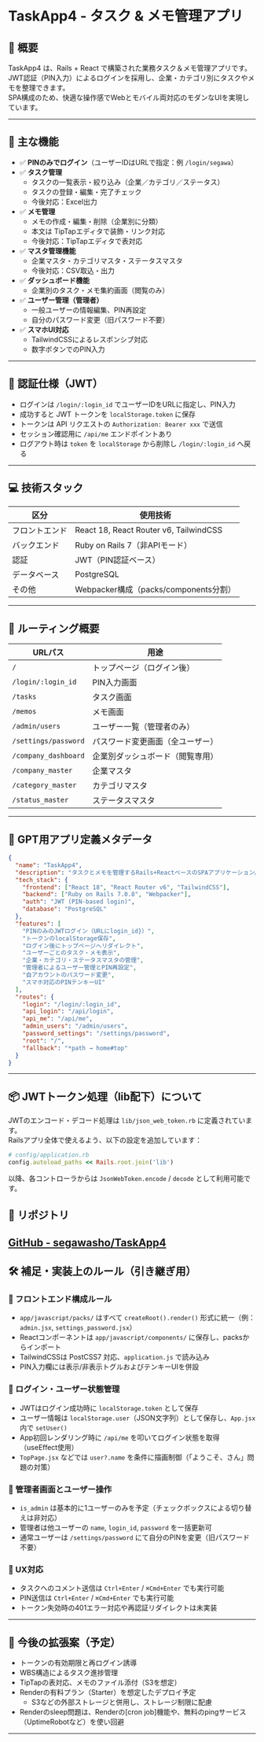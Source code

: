 # TaskApp4 - タスク & メモ管理アプリ

## 🧩 概要

TaskApp4 は、Rails + React で構築された業務タスク＆メモ管理アプリです。  
JWT認証（PIN入力）によるログインを採用し、企業・カテゴリ別にタスクやメモを整理できます。  
SPA構成のため、快適な操作感でWebとモバイル両対応のモダンなUIを実現しています。

---

## 🚀 主な機能

- ✅ **PINのみでログイン**（ユーザーIDはURLで指定：例 `/login/segawa`）
- ✅ **タスク管理**
  - タスクの一覧表示・絞り込み（企業／カテゴリ／ステータス）
  - タスクの登録・編集・完了チェック
  - 今後対応：Excel出力
- ✅ **メモ管理**
  - メモの作成・編集・削除（企業別に分類）
  - 本文は TipTapエディタで装飾・リンク対応
  - 今後対応：TipTapエディタで表対応
- ✅ **マスタ管理機能**
  - 企業マスタ・カテゴリマスタ・ステータスマスタ
  - 今後対応：CSV取込・出力
- ✅ **ダッシュボード機能**
  - 企業別のタスク・メモ集約画面（閲覧のみ）
- ✅ **ユーザー管理（管理者）**
  - 一般ユーザーの情報編集、PIN再設定
  - 自分のパスワード変更（旧パスワード不要）
- ✅ **スマホUI対応**
  - TailwindCSSによるレスポンシブ対応
  - 数字ボタンでのPIN入力

---

## 🔐 認証仕様（JWT）

- ログインは `/login/:login_id` でユーザーIDをURLに指定し、PIN入力
- 成功すると JWT トークンを `localStorage.token` に保存
- トークンは API リクエストの `Authorization: Bearer xxx` で送信
- セッション確認用に `/api/me` エンドポイントあり
- ログアウト時は `token` を `localStorage` から削除し `/login/:login_id` へ戻る

---

## 💻 技術スタック

| 区分           | 使用技術                                |
|----------------|-----------------------------------------|
| フロントエンド | React 18, React Router v6, TailwindCSS |
| バックエンド   | Ruby on Rails 7（非APIモード）          |
| 認証           | JWT（PIN認証ベース）                   |
| データベース   | PostgreSQL                              |
| その他         | Webpacker構成（packs/components分割）   |

---

## 🔁 ルーティング概要

| URLパス | 用途 |
|--------|------|
| `/` | トップページ（ログイン後） |
| `/login/:login_id` | PIN入力画面 |
| `/tasks` | タスク画面 |
| `/memos` | メモ画面 |
| `/admin/users` | ユーザー一覧（管理者のみ） |
| `/settings/password` | パスワード変更画面（全ユーザー） |
| `/company_dashboard` | 企業別ダッシュボード（閲覧専用） |
| `/company_master` | 企業マスタ |
| `/category_master` | カテゴリマスタ |
| `/status_master` | ステータスマスタ |


---

## 🤖 GPT用アプリ定義メタデータ

```json
{
  "name": "TaskApp4",
  "description": "タスクとメモを管理するRails+ReactベースのSPAアプリケーション。JWTによるPIN認証を導入し、ユーザーはURL内のlogin_idを使用してログインする。",
  "tech_stack": {
    "frontend": ["React 18", "React Router v6", "TailwindCSS"],
    "backend": ["Ruby on Rails 7.0.8", "Webpacker"],
    "auth": "JWT (PIN-based login)",
    "database": "PostgreSQL"
  },
  "features": [
    "PINのみのJWTログイン（URLにlogin_id}）",
    "トークンのlocalStorage保存",
    "ログイン後にトップページへリダイレクト",
    "ユーザーごとのタスク・メモ表示",
    "企業・カテゴリ・ステータスマスタの管理",
    "管理者によるユーザー管理とPIN再設定",
    "自アカウントのパスワード変更",
    "スマホ対応のPINテンキーUI"
  ],
  "routes": {
    "login": "/login/:login_id",
    "api_login": "/api/login",
    "api_me": "/api/me",
    "admin_users": "/admin/users",
    "password_settings": "/settings/password",
    "root": "/",
    "fallback": "*path → home#top"
  }
}
```

---

## 📦 JWTトークン処理（lib配下）について

JWTのエンコード・デコード処理は `lib/json_web_token.rb` に定義されています。  
Railsアプリ全体で使えるよう、以下の設定を追加しています：

```rb
# config/application.rb
config.autoload_paths << Rails.root.join('lib')
```

以降、各コントローラからは `JsonWebToken.encode` / `decode` として利用可能です。

## 🧷 リポジトリ

[GitHub - segawasho/TaskApp4](https://github.com/segawasho/TaskApp4)
---

## 🛠 補足・実装上のルール（引き継ぎ用）

### 🔧 フロントエンド構成ルール
- `app/javascript/packs/` はすべて `createRoot().render()` 形式に統一（例：`admin.jsx`, `settings_password.jsx`）
- Reactコンポーネントは `app/javascript/components/` に保存し、packsからインポート
- TailwindCSSは PostCSS7 対応、`application.js` で読み込み
- PIN入力欄には表示/非表示トグルおよびテンキーUIを併設

### 🔐 ログイン・ユーザー状態管理
- JWTはログイン成功時に `localStorage.token` として保存
- ユーザー情報は `localStorage.user`（JSON文字列）として保存し、`App.jsx` 内で `setUser()`
- App初回レンダリング時に `/api/me` を叩いてログイン状態を取得（useEffect使用）
- `TopPage.jsx` などでは `user?.name` を条件に描画制御（「ようこそ、さん」問題の対策）

### 👤 管理者画面とユーザー操作
- `is_admin` は基本的に1ユーザーのみを予定（チェックボックスによる切り替えは非対応）
- 管理者は他ユーザーの `name`, `login_id`, `password` を一括更新可
- 通常ユーザーは `/settings/password` にて自分のPINを変更（旧パスワード不要）

### 🔁 UX対応
- タスクへのコメント送信は `Ctrl+Enter` / `⌘Cmd+Enter` でも実行可能
- PIN送信は `Ctrl+Enter` / `⌘Cmd+Enter` でも実行可能
- トークン失効時の401エラー対応や再認証リダイレクトは未実装

---


## 🧪 今後の拡張案（予定）

- トークンの有効期限と再ログイン誘導
- WBS構造によるタスク進捗管理
- TipTapの表対応、メモのファイル添付（S3を想定）
- Renderの有料プラン（Starter）を想定したデプロイ予定
  - S3などの外部ストレージと併用し、ストレージ制限に配慮
- Renderのsleep問題は、Renderの[cron job]機能や、無料のpingサービス（UptimeRobotなど）を使い回避

---
